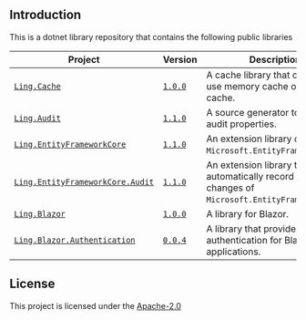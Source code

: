 ## Introduction

This is a dotnet library repository that contains the following public libraries

| Project  | Version  | Description |
|  ----  |  ----  | ----  |
| [`Ling.Cache`](src/Ling.Cache) | [`1.0.0`](https://www.nuget.org/packages/Ling.Cache) | A cache library that can easily use memory cache or redis cache. |
| [`Ling.Audit`](src/Ling.Audit) | [`1.1.0`](https://www.nuget.org/packages/Ling.Audit) | A source generator to generate audit properties. |
| [`Ling.EntityFrameworkCore`](src/Ling.EntityFrameworkCore) | [`1.1.0`](https://www.nuget.org/packages/Ling.EntityFrameworkCore) | An extension library of `Microsoft.EntityFrameworkCore`. |
| [`Ling.EntityFrameworkCore.Audit`](src/Ling.EntityFrameworkCore.Audit) | [`1.1.0`](https://www.nuget.org/packages/Ling.EntityFrameworkCore.Audit) | An extension library that can automatically record entity changes of `Microsoft.EntityFrameworkCore`. |
| [`Ling.Blazor`](src/Ling.Blazor) | [`1.0.0`](https://www.nuget.org/packages/Ling.Blazor) | A library for Blazor. |
| [`Ling.Blazor.Authentication`](src/Ling.Blazor.Authentication) | [`0.0.4`](https://www.nuget.org/packages/Ling.Blazor.Authentication) | A library that provides JWT authentication for Blazor applications. |

## License

This project is licensed under the [Apache-2.0](LICENSE.md)

